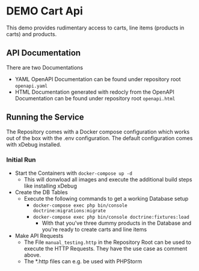 # DEMO Cart Api 

This demo provides rudimentary access to carts, line items (products in carts) and products.

## API Documentation

There are two Documentations
* YAML OpenAPI Documentation can be found under repository root `openapi.yaml`
* HTML Documentation generated with redocly from the OpenAPI Documentation can be found under repository root `openapi.html` 

## Running the Service

The Repository comes with a Docker compose configuration which works out of the box with the .env configuration.
The default configuration comes with xDebug installed.

### Initial Run

* Start the Containers with `docker-compose up -d`
  * This will donwload all images and execute the additional build steps like installing xDebug
* Create the DB Tables
  * Execute the following commands to get a working Database setup
    * `docker-compose exec php bin/console doctrine:migrations:migrate`
    * `docker-compose exec php bin/console doctrine:fixtures:load`
      * With that you've three dummy products in the Database and you're ready to create carts and line items
* Make API Requests
  * The File `manual_testing.http` in the Repository Root can be used to execute the HTTP Requests. They have the use case as comment above. 
  * The *.http files can e.g. be used with PHPStorm